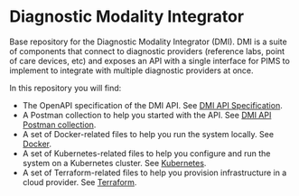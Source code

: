 # Diagnostic Modality Integrator

Base repository for the Diagnostic Modality Integrator (DMI). DMI is a suite of components that connect to diagnostic providers (reference labs, point of care devices, etc) and exposes an API with a single interface for PIMS to implement to integrate with multiple diagnostic providers at once.

In this repository you will find:
- The OpenAPI specification of the DMI API. See [DMI API Specification](spec/README.md).
- A Postman collection to help you started with the API. See [DMI API Postman collection](postman/README.md).
- A set of Docker-related files to help you run the system locally. See [Docker](docker/README.md).
- A set of Kubernetes-related files to help you configure and run the system on a Kubernetes cluster. See [Kubernetes](kubernetes/README.md).
- A set of Terraform-related files to help you provision infrastructure in a cloud provider. See [Terraform](terraform/README.md).
